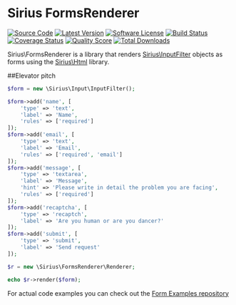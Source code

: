 # Sirius FormsRenderer

[![Source Code](http://img.shields.io/badge/source-siriusphp/form--renderer-blue.svg?style=flat-square)](https://github.com/siriusphp/form-renderer)
[![Latest Version](https://img.shields.io/packagist/v/siriusphp/form-renderer.svg?style=flat-square)](https://github.com/siriusphp/form-renderer/releases)
[![Software License](https://img.shields.io/badge/license-MIT-brightgreen.svg?style=flat-square)](https://github.com/siriusphp/form-renderer/blob/master/LICENSE)
[![Build Status](https://img.shields.io/travis/siriusphp/form-renderer/master.svg?style=flat-square)](https://travis-ci.org/siriusphp/form-renderer)
[![Coverage Status](https://img.shields.io/scrutinizer/coverage/g/siriusphp/form-renderer.svg?style=flat-square)](https://scrutinizer-ci.com/g/siriusphp/form-renderer/code-structure)
[![Quality Score](https://img.shields.io/scrutinizer/g/siriusphp/form-renderer.svg?style=flat-square)](https://scrutinizer-ci.com/g/siriusphp/form-renderer)
[![Total Downloads](https://img.shields.io/packagist/dt/siriusphp/form-renderer.svg?style=flat-square)](https://packagist.org/packages/siriusphp/form-renderer)

Sirius\FormsRenderer is a library that renders [Sirius\InputFilter](http://www.sirius.ro/php/sirius/input/) objects as forms using the [Sirius\Html](http://www.sirius.ro/php/sirius/html/) library.

##Elevator pitch

```php
$form = new \Sirius\Input\InputFilter();

$form->add('name', [
	'type' => 'text',
	'label' => 'Name',
	'rules' => ['required']
]);
$form->add('email', [
	'type' => 'text',
	'label' => 'Email',
	'rules' => ['required', 'email']
]);
$form->add('message', [
	'type' => 'textarea',
	'label' => 'Message',
	'hint' => 'Please write in detail the problem you are facing',
	'rules' => ['required']
]);
$form->add('recaptcha', [
	'type' => 'recaptch',
	'label' => 'Are you human or are you dancer?'
]);
$form->add('submit', [
	'type' => 'submit',
	'label' => 'Send request'
]);

$r = new \Sirius\FormsRenderer\Renderer;

echo $r->render($form);
```

For actual code examples you can check out the [Form Examples repository](https://github.com/siriusphp/form-examples)